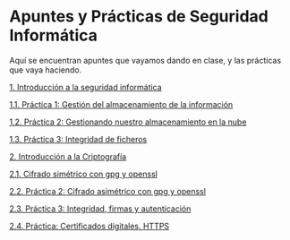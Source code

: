 # Apuntes y Prácticas de Seguridad Informática

Aquí se encuentran apuntes que vayamos dando en clase, y las prácticas que vaya
haciendo.

[1. Introducción a la seguridad informática](./Introducciónalainformática.md)

   [1.1. Práctica 1: Gestión del almacenamiento de la información](./Práctica1Gestiondelalmacenamiento.md)  

   [1.2. Práctica 2: Gestionando nuestro almacenamiento en la nube](./Práctica2Gestiondelalmacenamientonube.md)

   [1.3. Práctica 3: Integridad de ficheros](./Práctica3Integridadficheros.md)

[2. Introducción a la Criptografía](./Criptografia.md)

[2.1. Cifrado simétrico con gpg y openssl](./Cifradosimetrico.md)

[2.2. Práctica 2: Cifrado asimétrico con gpg y openssl](./Practicacifrado.md)

[2.3. Práctica 3: Integridad, firmas y autenticación](./Practica3.md)

[2.4. Práctica: Certificados digitales. HTTPS](./CertDigitales.md)
